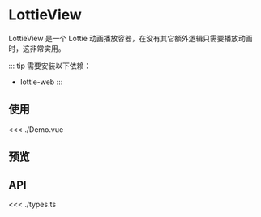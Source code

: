 <script setup lang="ts">
import Demo from './Demo.vue'
</script>

# LottieView

LottieView 是一个 Lottie 动画播放容器，在没有其它额外逻辑只需要播放动画时，这非常实用。

::: tip
需要安装以下依赖：

+ lottie-web
:::

## 使用

<<< ./Demo.vue

## 预览

<Demo />

## API

<<< ./types.ts